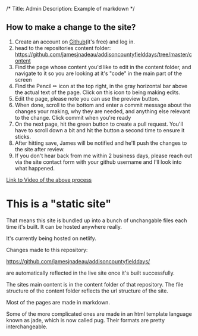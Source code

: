 /*
Title: Admin
Description: Example of markdown
*/

## How to make a change to the site?

1. Create an account on [Github](https://github.com/join)(it's free) and log in.
1. head to the repositories content folder: https://github.com/jamesjnadeau/addisoncountyfielddays/tree/master/content
1. Find the page whose content you'd like to edit in the content folder, and navigate to it so you are looking at it's "code" in the main part of the screen
1. Find the Pencil ✏ icon at the top right, in the gray horizontal bar above the actual text of the page. Click on this icon to being making edits.
1. Edit the page, please note you can use the preview button.
1. When done, scroll to the bottom and enter a commit message about the changes your making, why they are needed, and anything else relevant to the change. Click commit when you're ready
1. On the next page, hit the green button to create a pull request. You'll have to scroll down a bit and hit the button a second time to ensure it sticks.
1. After hitting save, James will be notified and he'll push the changes to the site after review.
1. If you don't hear back from me within 2 business days, please reach out via the site contact form with your github username and I'll look into what happened.

[Link to Video of the above process](https://drive.google.com/file/d/1avMoWopB3Uo-SvHJ8wrU96j2a8CLlm42/view)

# This is a "static site"

That means this site is bundled up into a bunch of unchangable files each time it's built.
It can be hosted anywhere really.

It's currently being hosted on netlify. 

Changes made to this repository:

https://github.com/jamesjnadeau/addisoncountyfielddays/

are automatically reflected in the live site once it's built successfully.

The sites main content is in the content folder of that repository.
The file structure of the content folder reflects the url structure of the site.

Most of the pages are made in markdown.

Some of the more complicated ones are made in an html template language known as jade, which is now called pug. Their formats are pretty interchangeable.
